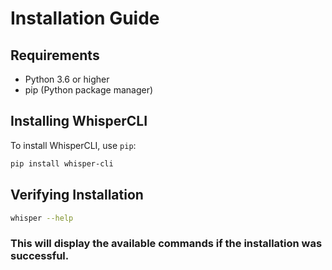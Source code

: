 # Installation Guide

## Requirements
- Python 3.6 or higher
- pip (Python package manager)

## Installing WhisperCLI

To install WhisperCLI, use `pip`:

```bash
pip install whisper-cli
```

## Verifying Installation

```bash
whisper --help
```

### This will display the available commands if the installation was successful.